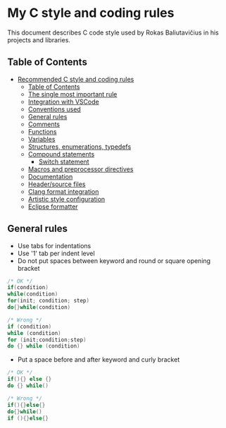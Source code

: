 # My C style and coding rules

This document describes C code style used by Rokas Baliutavičius in his projects and libraries.

## Table of Contents

- [Recommended C style and coding rules](#recommended-c-style-and-coding-rules)
  - [Table of Contents](#table-of-contents)
  - [The single most important rule](#the-single-most-important-rule)
  - [Integration with VSCode](#integration-with-vscode)
  - [Conventions used](#conventions-used)
  - [General rules](#general-rules)
  - [Comments](#comments)
  - [Functions](#functions)
  - [Variables](#variables)
  - [Structures, enumerations, typedefs](#structures-enumerations-typedefs)
  - [Compound statements](#compound-statements)
    - [Switch statement](#switch-statement)
  - [Macros and preprocessor directives](#macros-and-preprocessor-directives)
  - [Documentation](#documentation)
  - [Header/source files](#headersource-files)
  - [Clang format integration](#clang-format-integration)
  - [Artistic style configuration](#artistic-style-configuration)
  - [Eclipse formatter](#eclipse-formatter)

## General rules

- Use tabs for indentations
- Use '1' tab per indent level
- Do not put spaces between keyword and round or square opening bracket
 
```c
/* OK */
if(condition)
while(condition)
for(init; condition; step)
do{}while(condition)

/* Wrong */
if (condition)
while (condition)
for (init;condition;step)
do {} while (condition)
```
- Put a space before and after keyword and curly bracket

```c
/* OK */
if(){} else {}
do {} while()

/* Wrong */
if(){}else{}
do{}while()
if (){}else{}
```

  
